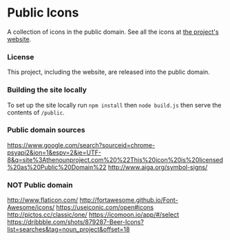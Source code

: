 # Public Icons

A collection of icons in the public domain. See all the icons at [the project's website](http://publicicons.org).

### License

This project, including the website, are released into the public domain.

### Building the site locally

To set up the site locally run ```npm install``` then ```node build.js``` then serve the contents of ```/public```. 

### Public domain sources

https://www.google.com/search?sourceid=chrome-psyapi2&ion=1&espv=2&ie=UTF-8&q=site%3Athenounproject.com%20%22This%20icon%20is%20licensed%20as%20Public%20Domain%22
http://www.aiga.org/symbol-signs/
### NOT Public domain

http://www.flaticon.com/
http://fortawesome.github.io/Font-Awesome/icons/
https://useiconic.com/open#icons
http://pictos.cc/classic/one/
https://icomoon.io/app/#/select
https://dribbble.com/shots/879287-Beer-Icons?list=searches&tag=noun_project&offset=18